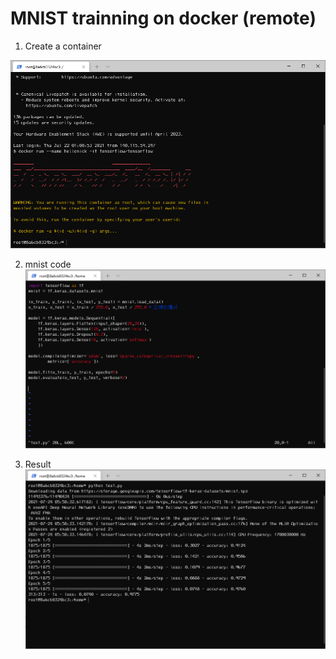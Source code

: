 # MNIST trainning on docker (remote)

1. Create a container

![image](
https://github.com/nick880107-git/NCU_DART_Orientation/blob/main/Linux%20operation%2C%20setup%20a%20working%20environment%20on%20lab%20server%2C%20and%20Tensorflow/docker_run.PNG
)

2. mnist code
![image](
https://github.com/nick880107-git/NCU_DART_Orientation/blob/main/Linux%20operation%2C%20setup%20a%20working%20environment%20on%20lab%20server%2C%20and%20Tensorflow/mnist.PNG
)

3. Result
![image](
https://github.com/nick880107-git/NCU_DART_Orientation/blob/main/Linux%20operation%2C%20setup%20a%20working%20environment%20on%20lab%20server%2C%20and%20Tensorflow/result.PNG
)

